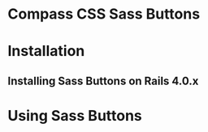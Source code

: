 Compass CSS Sass Buttons
=========================


Installation
============


Installing Sass Buttons on Rails 4.0.x
-------------------------------------

Using Sass Buttons
===================







